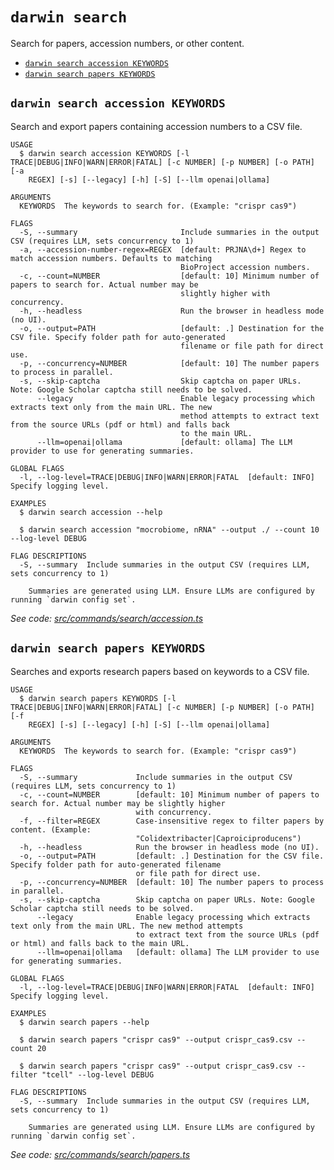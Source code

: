 `darwin search`
===============

Search for papers, accession numbers, or other content.

* [`darwin search accession KEYWORDS`](#darwin-search-accession-keywords)
* [`darwin search papers KEYWORDS`](#darwin-search-papers-keywords)

## `darwin search accession KEYWORDS`

Search and export papers containing accession numbers to a CSV file.

```
USAGE
  $ darwin search accession KEYWORDS [-l TRACE|DEBUG|INFO|WARN|ERROR|FATAL] [-c NUMBER] [-p NUMBER] [-o PATH] [-a
    REGEX] [-s] [--legacy] [-h] [-S] [--llm openai|ollama]

ARGUMENTS
  KEYWORDS  The keywords to search for. (Example: "crispr cas9")

FLAGS
  -S, --summary                       Include summaries in the output CSV (requires LLM, sets concurrency to 1)
  -a, --accession-number-regex=REGEX  [default: PRJNA\d+] Regex to match accession numbers. Defaults to matching
                                      BioProject accession numbers.
  -c, --count=NUMBER                  [default: 10] Minimum number of papers to search for. Actual number may be
                                      slightly higher with concurrency.
  -h, --headless                      Run the browser in headless mode (no UI).
  -o, --output=PATH                   [default: .] Destination for the CSV file. Specify folder path for auto-generated
                                      filename or file path for direct use.
  -p, --concurrency=NUMBER            [default: 10] The number papers to process in parallel.
  -s, --skip-captcha                  Skip captcha on paper URLs. Note: Google Scholar captcha still needs to be solved.
      --legacy                        Enable legacy processing which extracts text only from the main URL. The new
                                      method attempts to extract text from the source URLs (pdf or html) and falls back
                                      to the main URL.
      --llm=openai|ollama             [default: ollama] The LLM provider to use for generating summaries.

GLOBAL FLAGS
  -l, --log-level=TRACE|DEBUG|INFO|WARN|ERROR|FATAL  [default: INFO] Specify logging level.

EXAMPLES
  $ darwin search accession --help

  $ darwin search accession "mocrobiome, nRNA" --output ./ --count 10 --log-level DEBUG

FLAG DESCRIPTIONS
  -S, --summary  Include summaries in the output CSV (requires LLM, sets concurrency to 1)

    Summaries are generated using LLM. Ensure LLMs are configured by running `darwin config set`.
```

_See code: [src/commands/search/accession.ts](https://github.com/rpidanny/darwin/blob/v1.29.0/src/commands/search/accession.ts)_

## `darwin search papers KEYWORDS`

Searches and exports research papers based on keywords to a CSV file.

```
USAGE
  $ darwin search papers KEYWORDS [-l TRACE|DEBUG|INFO|WARN|ERROR|FATAL] [-c NUMBER] [-p NUMBER] [-o PATH] [-f
    REGEX] [-s] [--legacy] [-h] [-S] [--llm openai|ollama]

ARGUMENTS
  KEYWORDS  The keywords to search for. (Example: "crispr cas9")

FLAGS
  -S, --summary             Include summaries in the output CSV (requires LLM, sets concurrency to 1)
  -c, --count=NUMBER        [default: 10] Minimum number of papers to search for. Actual number may be slightly higher
                            with concurrency.
  -f, --filter=REGEX        Case-insensitive regex to filter papers by content. (Example:
                            "Colidextribacter|Caproiciproducens")
  -h, --headless            Run the browser in headless mode (no UI).
  -o, --output=PATH         [default: .] Destination for the CSV file. Specify folder path for auto-generated filename
                            or file path for direct use.
  -p, --concurrency=NUMBER  [default: 10] The number papers to process in parallel.
  -s, --skip-captcha        Skip captcha on paper URLs. Note: Google Scholar captcha still needs to be solved.
      --legacy              Enable legacy processing which extracts text only from the main URL. The new method attempts
                            to extract text from the source URLs (pdf or html) and falls back to the main URL.
      --llm=openai|ollama   [default: ollama] The LLM provider to use for generating summaries.

GLOBAL FLAGS
  -l, --log-level=TRACE|DEBUG|INFO|WARN|ERROR|FATAL  [default: INFO] Specify logging level.

EXAMPLES
  $ darwin search papers --help

  $ darwin search papers "crispr cas9" --output crispr_cas9.csv --count 20

  $ darwin search papers "crispr cas9" --output crispr_cas9.csv --filter "tcell" --log-level DEBUG

FLAG DESCRIPTIONS
  -S, --summary  Include summaries in the output CSV (requires LLM, sets concurrency to 1)

    Summaries are generated using LLM. Ensure LLMs are configured by running `darwin config set`.
```

_See code: [src/commands/search/papers.ts](https://github.com/rpidanny/darwin/blob/v1.29.0/src/commands/search/papers.ts)_
